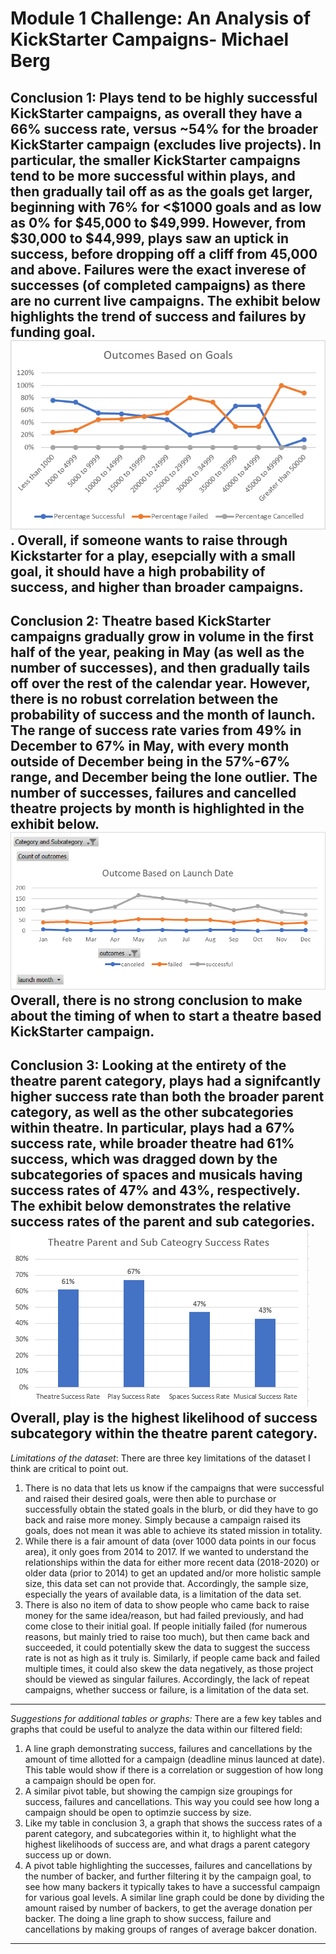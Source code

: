
# Module 1 Challenge: An Analysis of KickStarter Campaigns- Michael Berg
Conclusion 1: Plays tend to be highly successful KickStarter campaigns, as overall they have a 66% success rate, versus ~54% for the broader KickStarter campaign (excludes live projects). In particular, the smaller KickStarter campaigns tend to be more successful within plays, and then gradually tail off as as the goals get larger, beginning with 76% for <$1000 goals and as low as 0% for $45,000 to $49,999. However, from $30,000 to $44,999, plays saw an uptick in success, before dropping off a cliff from 45,000 and above. Failures were the exact inverese of successes (of completed campaigns) as there are no current live campaigns. The exhibit below highlights the trend of success and failures by funding goal. ![Goal Based Outcomes](https://raw.githubusercontent.com/michaelberg1005/Module-1-Challenge/master/Michael%20Berg%20Module%201%20-%20Outcomes%20Based%20on%20Goals%20Line%20Chart.png). Overall, if someone wants to raise through Kickstarter for a play, esepcially with a small goal, it should have a high probability of success, and higher than broader campaigns.
---
Conclusion 2: Theatre based KickStarter campaigns gradually grow in volume in the first half of the year, peaking in May (as well as the number of successes), and then gradually tails off over the rest of the calendar year. However, there is no robust correlation between the probability of success and the month of launch. The range of success rate varies from 49% in December to 67% in May, with every month outside of December being in the 57%-67% range, and December being the lone outlier. The number of successes, failures and cancelled theatre projects by month is highlighted in the exhibit below. ![Launch Date Outcomes](https://raw.githubusercontent.com/michaelberg1005/Module-1-Challenge/master/Michael%20Berg%20Module%201%20-%20Outcomes%20Based%20on%20Launch%20Date%20Line%20Chart.png) Overall, there is no strong conclusion to make about the timing of when to start a theatre based KickStarter campaign.
---
Conclusion 3: Looking at the entirety of the theatre parent category, plays had a signifcantly higher success rate than both the broader parent category, as well as the other subcategories within theatre. In particular, plays had a 67% success rate, while broader theatre had 61% success, which was dragged down by the subcategories of spaces and musicals having success rates of 47% and 43%, respectively. The exhibit below demonstrates the relative success rates of the parent and sub categories. ![Theatre Parent and Sub Category Likelihood of Success](https://raw.githubusercontent.com/michaelberg1005/Module-1-Challenge/master/Michael%20Berg%20Module%201%20-%20Theatre%20Success%20Rates.PNG)Overall, play is the highest likelihood of success subcategory within the theatre parent category.
---
*Limitations of the dataset*: There are three key limitations of the dataset I think are critical to point out. 
1. There is no data that lets us know if the campaigns that were successful and raised their desired goals, were then able to purchase or successfully obtain the stated goals in the blurb, or did they have to go back and raise more money. Simply because a campaign raised its goals, does not mean it was able to achieve its stated mission in totality. 
2. While there is a fair amount of data (over 1000 data points in our focus area), it only goes from 2014 to 2017. If we wanted to understand the relationships within the data for either more recent data (2018-2020) or older data (prior to 2014) to get an updated and/or more holistic sample size, this data set can not provide that. Accordingly, the sample size, especially the years of available data, is a limitation of the data set.
3. There is also no item of data to show people who came back to raise money for the same idea/reason, but had failed previously, and had come close to their initial goal. If people initially failed (for numerous reasons, but mainly tried to raise too much), but then came back and succeeded, it could potentially skew the data to suggest the success rate is not as high as it truly is. Similarly, if people came back and failed multiple times, it could also skew the data negatively, as those project should be viewed as singular failures. Accordingly, the lack of repeat campaigns, whether success or failure, is a limitation of the data set.
---
*Suggestions for additional tables or graphs:* There are a few key tables and graphs that could be useful to analyze the data within our filtered field:
1. A line graph demonstrating success, failures and cancellations by the amount of time allotted for a campaign (deadline minus launced at date). This table would show if there is a correlation or suggestion of how long a campaign should be open for.
2. A similar pivot table, but showing the campign size groupings for success, failures and cancellations. This way you could see how long a campaign should be open to optimzie success by size.
3. Like my table in conclusion 3, a graph that shows the success rates of a parent category, and subcategories within it, to highlight what the highest likelihoods of success are, and what drags a parent category success up or down.
4. A pivot table highlighting the successes, failures and cancellations by the number of backer, and further filtering it by the campaign goal, to see how many backers it typically takes to have a successful campaign for various goal levels. A similar line graph could be done by dividing the amount raised by number of backers, to get the average donation per backer. The doing a line graph to show success, failure and cancellations by making groups of ranges of average bakcer donation.

---

